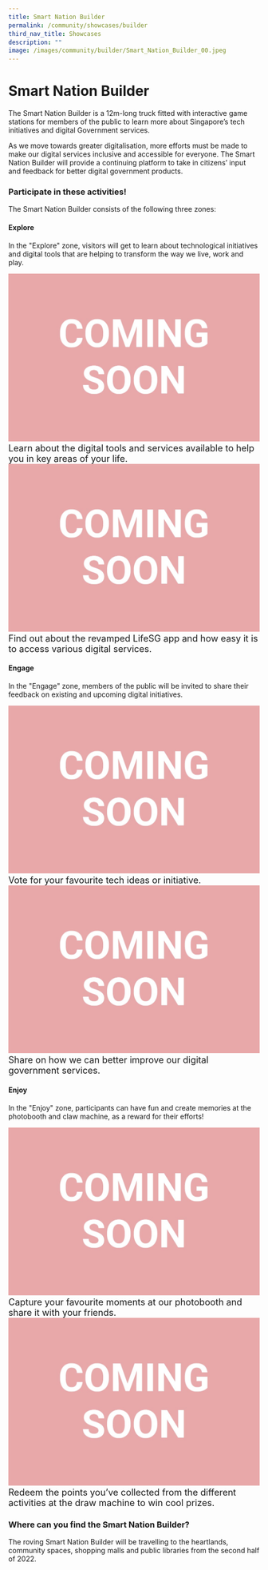 ```yaml
---
title: Smart Nation Builder
permalink: /community/showcases/builder
third_nav_title: Showcases
description: ""
image: /images/community/builder/Smart_Nation_Builder_00.jpeg
---
```


# Smart Nation Builder 

The Smart Nation Builder is a 12m-long truck fitted with interactive game stations for members of the public to learn more about Singapore’s tech initiatives and digital Government services. 

As we move towards greater digitalisation, more efforts must be made to make our digital services inclusive and accessible for everyone. The Smart Nation Builder will provide a continuing platform to take in citizens’ input and feedback for better digital government products.


### Participate in these activities!

The Smart Nation Builder consists of the following three zones:


#### Explore

In the "Explore" zone, visitors will get to learn about technological initiatives and digital tools that are helping to transform the way we live, work and play.

<div class="row">
<div class="col"> 
<img src="/images/community/coming-soon.jpg" alt="Smart Nation Builder Explore Zone"><br>
<div class="para" style="font-size:18px">Learn about the digital tools and services available to help you in key areas of your life.
</div>

</div>
	<div class="col"> 
<img src="/images/community/coming-soon.jpg" alt="Smart Nation Builder Explore Zone"><br>
	<div class="para" style="font-size:18px">Find out about the revamped LifeSG app and how easy it is to access various digital services.
</div>

</div></div>

#### Engage

In the "Engage" zone, members of the public will be invited to share their feedback on existing and upcoming digital initiatives.

<div class="row">
<div class="col"> 
<img src="/images/community/coming-soon.jpg" alt="Smart Nation Builder Explore Zone"><br>
<div class="para" style="font-size:18px">Vote for your favourite tech ideas or initiative.
</div>

</div>
	<div class="col"> 
<img src="/images/community/coming-soon.jpg" alt="Smart Nation Builder Explore Zone"><br>
	<div class="para" style="font-size:18px">Share on how we can better improve our digital government services. 
</div>

</div></div>

#### Enjoy

In the "Enjoy" zone, participants can have fun and create memories at the photobooth and claw machine, as a reward for their efforts!

<div class="row">
<div class="col"> 
<img src="/images/community/coming-soon.jpg" alt="Smart Nation Builder Explore Zone"><br>
<div class="para" style="font-size:18px">Capture your favourite moments at our photobooth and share it with your friends. 
</div>

</div>
	<div class="col"> 
<img src="/images/community/coming-soon.jpg" alt="Smart Nation Builder Explore Zone"><br>
	<div class="para" style="font-size:18px">Redeem the points you’ve collected from the different activities at the draw machine to win cool prizes.
</div>

</div></div>

### Where can you find the Smart Nation Builder?

The roving Smart Nation Builder will be travelling to the heartlands, community spaces, shopping malls and public libraries from the second half of 2022.
